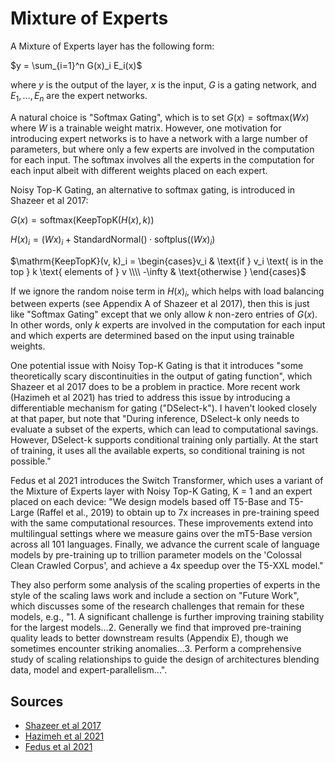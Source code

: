 # Mixture of Experts

A Mixture of Experts layer has the following form:

$y = \sum_{i=1}^n G(x)_i E_i(x)$

where $y$ is the output of the layer, $x$ is the input, $G$ is a gating network, and $E_1, \dots, E_n$ are the expert networks.

A natural choice is "Softmax Gating", which is to set $G(x) = \mathrm{softmax}(Wx)$ where $W$ is a trainable weight matrix. However, one motivation for introducing expert networks is to have a network with a large number of parameters, but where only a few experts are involved in the computation for each input. The softmax involves all the experts in the computation for each input albeit with different weights placed on each expert.

Noisy Top-K Gating, an alternative to softmax gating, is introduced in Shazeer et al 2017:

$G(x) = \mathrm{softmax}(\mathrm{KeepTopK}(H(x), k))$

$H(x)_i = (Wx)_i + \mathrm{StandardNormal()} \cdot \mathrm{softplus}((Wx)_i)$

$\mathrm{KeepTopK}(v, k)_i = \begin{cases}v_i & \text{if } v_i \text{ is in the top } k \text{ elements of } v \\\\ -\infty & \text{otherwise } \end{cases}$

If we ignore the random noise term in $H(x)_i$, which helps with load balancing between experts (see Appendix A of Shazeer et al 2017), then this is just like "Softmax Gating" except that we only allow $k$ non-zero entries of $G(x)$. In other words, only $k$ experts are involved in the computation for each input and which experts are determined based on the input using trainable weights.

One potential issue with Noisy Top-K Gating is that it introduces "some theoretically scary discontinuities in the output of gating function", which Shazeer et al 2017 does to be a problem in practice. More recent work (Hazimeh et al 2021) has tried to address this issue by introducing a differentiable mechanism for gating ("DSelect-k"). I haven't looked closely at that paper, but note that "During inference, DSelect-k only needs to evaluate a subset of the experts, which can lead to computational savings. However, DSelect-k supports conditional training only partially. At the start of training, it uses all the available experts, so conditional training is not possible."

Fedus et al 2021 introduces the Switch Transformer, which uses a variant of the Mixture of Experts layer with Noisy Top-K Gating, K = 1 and an expert placed on each device: "We design models based off T5-Base and T5-Large (Raffel et al., 2019) to obtain up to 7x increases in pre-training speed with the same computational resources. These improvements extend into multilingual settings where we measure gains over the mT5-Base version across all 101 languages. Finally, we advance the current scale of language models by pre-training up to trillion parameter models on the 'Colossal Clean Crawled Corpus', and achieve a 4x speedup over the T5-XXL model."

They also perform some analysis of the scaling properties of experts in the style of the scaling laws work and include a section on "Future Work", which discusses some of the research challenges that remain for these models, e.g., "1. A significant challenge is further improving training stability for the largest models...2. Generally we find that improved pre-training quality leads to better downstream results (Appendix E), though we sometimes encounter striking anomalies...3. Perform a comprehensive study of scaling relationships to guide the design of architectures blending data, model and expert-parallelism...".

## Sources

* [Shazeer et al 2017](https://arxiv.org/pdf/1701.06538.pdf)
* [Hazimeh et al 2021](https://arxiv.org/pdf/2106.03760.pdf)
* [Fedus et al 2021](https://arxiv.org/pdf/2101.03961.pdf)